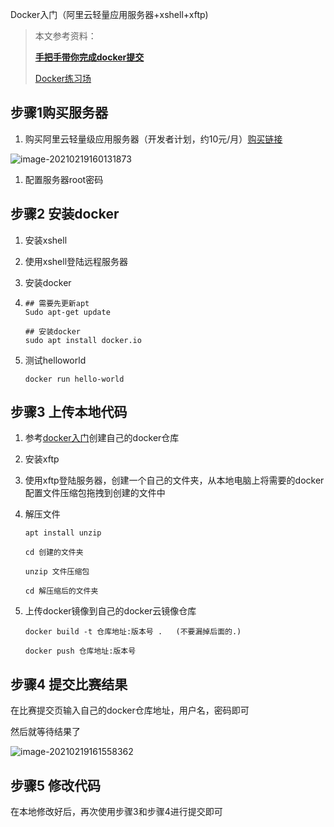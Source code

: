 Docker入门（阿里云轻量应用服务器+xshell+xftp)

> 本文参考资料：
>
> [**手把手带你完成docker提交**](https://tianchi.aliyun.com/specials/activity/promotion/aicampdocker)
>
> [Docker练习场](https://tianchi.aliyun.com/competition/entrance/231759/tab/226)

## 步骤1购买服务器

1. 购买阿里云轻量级应用服务器（开发者计划，约10元/月）[购买链接](https://developer.aliyun.com/plan/grow-up)

![image-20210219160131873](https://gitee.com/panli1998/mycloudimage/raw/master/img/image-20210219160131873.png)

1. 配置服务器root密码

## 步骤2 安装docker

1. 安装xshell

2. 使用xshell登陆远程服务器

3. 安装docker

4. ```
   ## 需要先更新apt
   Sudo apt-get update
   
   ## 安装docker
   sudo apt install docker.io
   ```

5. 测试helloworld

   ```
   docker run hello-world
   ```

## 步骤3 上传本地代码

1. 参考[docker入门](https://tianchi.aliyun.com/competition/entrance/231759/tab/226)创建自己的docker仓库

2. 安装xftp

3. 使用xftp登陆服务器，创建一个自己的文件夹，从本地电脑上将需要的docker配置文件压缩包拖拽到创建的文件中

4. 解压文件

   ```
   apt install unzip
   
   cd 创建的文件夹
   
   unzip 文件压缩包
   
   cd 解压缩后的文件夹
   ```

5. 上传docker镜像到自己的docker云镜像仓库

   ```
   docker build -t 仓库地址:版本号 .   (不要漏掉后面的.)
   
   docker push 仓库地址:版本号
   ```

## 步骤4 提交比赛结果

在比赛提交页输入自己的docker仓库地址，用户名，密码即可

然后就等待结果了

![image-20210219161558362](https://gitee.com/panli1998/mycloudimage/raw/master/img/image-20210219161558362.png)

## 步骤5 修改代码

在本地修改好后，再次使用步骤3和步骤4进行提交即可